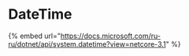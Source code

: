# DateTime

{% embed url="https://docs.microsoft.com/ru-ru/dotnet/api/system.datetime?view=netcore-3.1" %}



